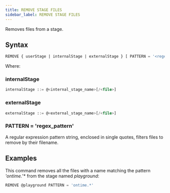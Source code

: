 ```yaml
---
title: REMOVE STAGE FILES
sidebar_label: REMOVE STAGE FILES
---
```


Removes files from a stage.

## Syntax

```sql
REMOVE { userStage | internalStage | externalStage } [ PATTERN = '<regex_pattern>' ]
```
Where:

### internalStage

```sql
internalStage ::= @<internal_stage_name>[/<file>]
```

### externalStage

```sql
externalStage ::= @<external_stage_name>[/<file>]
```

### PATTERN = 'regex_pattern'

A regular expression pattern string, enclosed in single quotes, filters files to remove by their filename.

## Examples

This command removes all the files with a name matching the pattern *'ontime.*'* from the stage named *playground*:

```sql
REMOVE @playground PATTERN = 'ontime.*'
```
